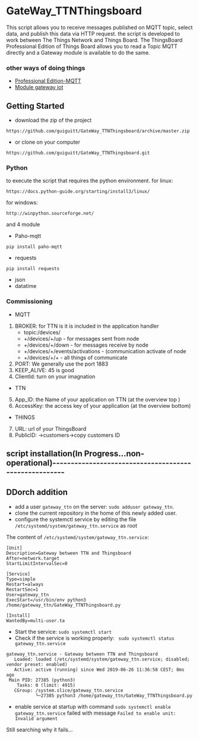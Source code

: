 # GateWay_TTNThingsboard
This script allows you to receive messages published on MQTT topic, 
select data, and publish this data via HTTP request.
the script is developed to work between The Things Network and Things Board. 
The ThingsBoard Professional Edition  of Things Board allows you to read a Topic MQTT directly and a Gateway module 
is available to do the same.
### other ways of doing things 
* [Professional Edition-MQTT](https://thingsboard.io/docs/user-guide/integrations/mqtt/) 
* [Module gateway iot](https://thingsboard.io/docs/iot-gateway/)
## Getting Started
* download the zip of the project
```
https://github.com/guiguitt/GateWay_TTNThingsboard/archive/master.zip
```
* or clone on your computer 
```
https://github.com/guiguitt/GateWay_TTNThingsboard.git
```
### Python
to execute the script that requires the python environment.
for linux:
```
https://docs.python-guide.org/starting/install3/linux/
```
for windows: 
```
http://winpython.sourceforge.net/
```
and 4 module
* Paho-mqtt
```
pip install paho-mqtt
```
* requests
```
pip install requests
````
* json
* datatime
### Commissioning
- MQTT
1. BROKER:
for TTN is it is included in the application handler 
	* topic:<AppID>/devices/<DevID>
	* +/devices/+/up - for messages sent from node
	* +/devices/+/down - for messages receive by node
	* +/devices/+/events/activations - (communication activate of node
	* +/devices/+/+ - all things of communicate
2. PORT: We generally use the port 1883
3. KEEP_ALIVE: 45 is good
4. ClientId: turn on your imagnation 
- TTN
5. App_ID: the Name of your application on TTN (at the overview top )
6. AccessKey: the access key of your application (at the overview bottom)
- THINGS
7. URL: url of your ThingsBoard
8. PublicID: ->customers->copy customers ID
## script installation(In Progress...non-operational)------------------------------------------------------
## DDorch addition 

- add a user `gateway_ttn` on the server: `sudo adduser gateway_ttn`.
- clone the current repository in the home of this newly added user.
- configure the systemctl service by editing the file `/etc/systemd/system/gateway_ttn.service` as root

The content of `/etc/systemd/system/gateway_ttn.service`: 

```
[Unit]
Description=Gateway between TTN and Thingsboard
After=network.target
StartLimitIntervalSec=0

[Service]
Type=simple
Restart=always
RestartSec=1
User=gateway_ttn
ExecStart=/usr/bin/env python3 /home/gateway_ttn/GateWay_TTNThingsboard.py

[Install]
WantedBy=multi-user.ta
```

- Start the service: `sudo systemctl start`
- Check if the service is working properly: ` sudo systemctl status gateway_ttn.service`

```
gateway_ttn.service - Gateway between TTN and Thingsboard
   Loaded: loaded (/etc/systemd/system/gateway_ttn.service; disabled; vendor preset: enabled)
   Active: active (running) since Wed 2019-06-26 11:36:58 CEST; 8ms ago
 Main PID: 27385 (python3)
    Tasks: 0 (limit: 4915)
   CGroup: /system.slice/gateway_ttn.service
           └─27385 python3 /home/gateway_ttn/GateWay_TTNThingsboard.py
```

- enable service at startup with command `sudo systemctl enable gateway_ttn.service` failed with message `Failed to enable unit: Invalid argument`

Still searching why it fails...


  

